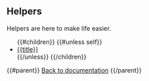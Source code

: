 ## Helpers

Helpers are here to make life easier.

<ul>
{{#children}}
{{#unless self}}
<li><a href="{{href}}">{{title}}</a></li>
{{/unless}}
{{/children}}
</ul>

{{#parent}}
[Back to documentation]({{href}})
{{/parent}}
